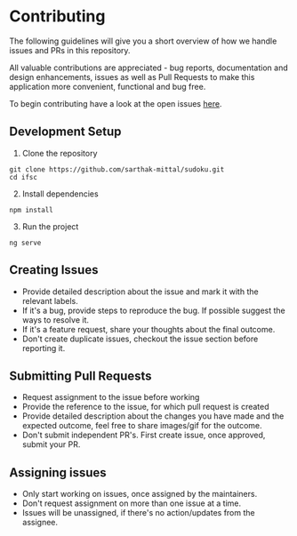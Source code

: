 # Contributing

The following guidelines will give you a short overview of how we handle issues and PRs in this repository.

All valuable contributions are appreciated - bug reports, documentation and design enhancements, issues as well as Pull Requests to make this application more convenient, functional and bug free.

To begin contributing have a look at the open issues [here](https://github.com/sarthak-mittal/sudoku/issues).

## Development Setup  
1. Clone the repository
```
git clone https://github.com/sarthak-mittal/sudoku.git
cd ifsc
```
2. Install dependencies
```
npm install
```
3. Run the project
```
ng serve
```

## Creating Issues
- Provide detailed description about the issue and mark it with the relevant labels.
- If it's a bug, provide steps to reproduce the bug. If possible suggest the ways to resolve it.
- If it's a feature request, share your thoughts about the final outcome.
- Don't create duplicate issues, checkout the issue section before reporting it.
 
## Submitting Pull Requests
- Request assignment to the issue before working
- Provide the reference to the issue, for which pull request is created
- Provide detailed description about the changes you have made and the expected outcome, feel free to share images/gif for the outcome.
- Don't submit independent PR's. First create issue, once approved, submit your PR.

## Assigning issues
- Only start working on issues, once assigned by the maintainers.
- Don't request assignment on more than one issue at a time.
- Issues will be unassigned, if there's no action/updates from the assignee.

